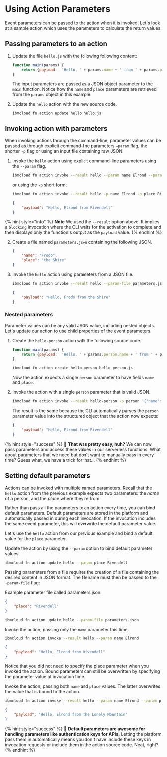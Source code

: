 <!--
#
# Licensed to the Apache Software Foundation (ASF) under one or more
# contributor license agreements.  See the NOTICE file distributed with
# this work for additional information regarding copyright ownership.
# The ASF licenses this file to You under the Apache License, Version 2.0
# (the "License"); you may not use this file except in compliance with
# the License.  You may obtain a copy of the License at
#
#     http://www.apache.org/licenses/LICENSE-2.0
#
# Unless required by applicable law or agreed to in writing, software
# distributed under the License is distributed on an "AS IS" BASIS,
# WITHOUT WARRANTIES OR CONDITIONS OF ANY KIND, either express or implied.
# See the License for the specific language governing permissions and
# limitations under the License.
#
-->

# Using Action Parameters

Event parameters can be passed to the action when it is invoked. Let's look at a sample action which uses the parameters to calculate the return values.

## Passing parameters to an action

1. Update the file `hello.js` with the following following content:

   ```javascript
   function main(params) {
       return {payload:  'Hello, ' + params.name + ' from ' + params.place};
   }
   ```

   The input parameters are passed as a JSON object parameter to the `main` function. Notice how the `name` and `place` parameters are retrieved from the `params` object in this example.

2. Update the `hello` action with the new source code.

   ```bash
   ibmcloud fn action update hello hello.js
   ```

## Invoking action with parameters

When invoking actions through the command-line, parameter values can be passed as through explicit command-line parameters `—param` flag, the shorter `-p` flag or using an input file containing raw JSON.

1. Invoke the `hello` action using explicit command-line parameters using the `--param` flag.

    ```bash
    ibmcloud fn action invoke --result hello --param name Elrond --param place Rivendell
    ```

    or using the `-p` short form:

    ```bash
    ibmcloud fn action invoke --result hello -p name Elrond -p place Rivendell
    ```

    ```json
    {
        "payload": "Hello, Elrond from Rivendell"
    }
    ```

{% hint style="info" %}
**Note** We used the `--result` option above. It implies a `blocking` invocation where the CLI waits for the activation to complete and then displays only the function's output as the `payload` value.
{% endhint %}

2. Create a file named `parameters.json` containing the following JSON.

    ```json
    {
        "name": "Frodo",
        "place": "the Shire"
    }
    ```

3. Invoke the `hello` action using parameters from a JSON file.

    ```bash
    ibmcloud fn action invoke --result hello --param-file parameters.json
    ```

    ```json
    {
        "payload": "Hello, Frodo from the Shire"
    }
    ```

### Nested parameters

Parameter values can be any valid JSON value, including nested objects. Let's update our action to use child properties of the event parameters.

1. Create the `hello-person` action with the following source code.

    ```javascript
    function main(params) {
        return {payload:  'Hello, ' + params.person.name + ' from ' + params.person.place};
    }
    ```

    ```bash
    ibmcloud fn action create hello-person hello-person.js
    ```

    Now the action expects a single `person` parameter to have fields `name` and `place`.

2. Invoke the action with a single `person` parameter that is valid JSON.

   ```bash
   ibmcloud fn action invoke --result hello-person -p person '{"name": "Elrond", "place": "Rivendell"}'
   ```

   The result is the same because the CLI automatically parses the `person` parameter value into the structured object that the action now expects:

   ```json
   {
       "payload": "Hello, Elrond from Rivendell"
   }
   ```

{% hint style="success" %}
🎉 **That was pretty easy, huh?** We can now pass parameters and access these values in our serverless functions. What about parameters that we need but don't want to manually pass in every time? Guess what, we have a trick for that...
{% endhint %}

## Setting default parameters

Actions can be invoked with multiple named parameters. Recall that the `hello` action from the previous example expects two parameters: the _name_ of a person, and the _place_ where they're from.

Rather than pass all the parameters to an action every time, you can bind default parameters. Default parameters are stored in the platform and automatically passed in during each invocation. If the invocation includes the same event parameter, this will overwrite the default parameter value.

Let's use the `hello` action from our previous example and bind a default value for the `place` parameter.

Update the action by using the `--param` option to bind default parameter values.

```bash
ibmcloud fn action update hello --param place Rivendell
```

Passing parameters from a file requires the creation of a file containing the desired content in JSON format. The filename must then be passed to the `--param-file` flag:

Example parameter file called parameters.json:

```json
{
    "place": "Rivendell"
}
```

```bash
ibmcloud fn action update hello --param-file parameters.json
```

Invoke the action, passing only the `name` parameter this time.

```bash
ibmcloud fn action invoke --result hello --param name Elrond
```

```json
{
    "payload": "Hello, Elrond from Rivendell"
}
```

Notice that you did not need to specify the place parameter when you invoked the action. Bound parameters can still be overwritten by specifying the parameter value at invocation time.

Invoke the action, passing both `name` and `place` values. The latter overwrites the value that is bound to the action.

```bash
ibmcloud fn action invoke --result hello --param name Elrond --param place "the Lonely Mountain"
```

```json
{
    "payload": "Hello, Elrond from the Lonely Mountain"
}
```

{% hint style="success" %}
🎉 **Default parameters are awesome for handling parameters like authentication keys for APIs.** Letting the platform pass them in automatically means you don't have include these keys in invocation requests or include them in the action source code. Neat, right?
{% endhint %}
